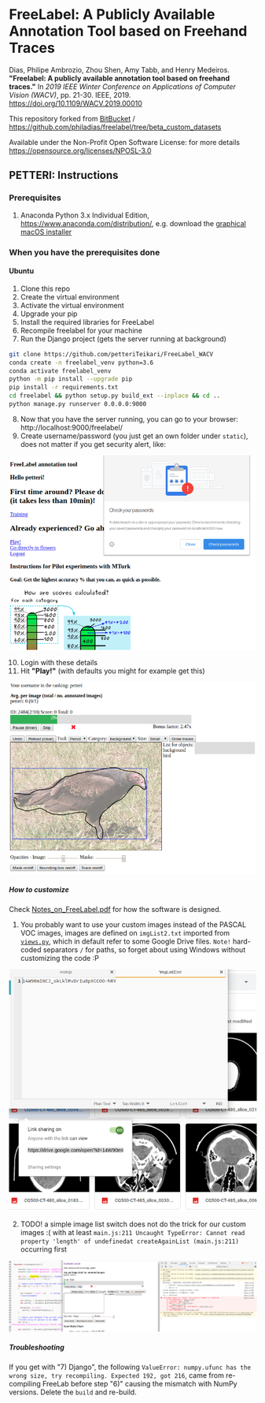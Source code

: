 # FreeLabel: A Publicly Available Annotation Tool based on Freehand Traces

Dias, Philipe Ambrozio, Zhou Shen, Amy Tabb, and Henry Medeiros. **"Freelabel: A publicly available annotation tool based on freehand traces."** In *2019 IEEE Winter Conference on Applications of Computer Vision (WACV)*, pp. 21-30. IEEE, 2019. https://doi.org/10.1109/WACV.2019.00010

This repository forked from [BitBucket](https://bitbucket.org/phil_dias/freelabel-wacv/src/master/) / https://github.com/philadias/freelabel/tree/beta_custom_datasets

Available under the Non-Profit Open Software License: for more details https://opensource.org/licenses/NPOSL-3.0

## PETTERI: Instructions

### Prerequisites

1) Anaconda Python 3.x Individual Edition, https://www.anaconda.com/distribution/, e.g. download the [graphical macOS installer](https://docs.anaconda.com/anaconda/install/mac-os/)

### When you have the prerequisites done

#### Ubuntu

1. Clone this repo
2. Create the virtual environment
3. Activate the virtual environment
4. Upgrade your pip
5. Install the required libraries for FreeLabel
6. Recompile freelabel for your machine
7. Run the Django project (gets the server running at background)

```bash
git clone https://github.com/petteriTeikari/FreeLabel_WACV
conda create -n freelabel_venv python=3.6
conda activate freelabel_venv
python -m pip install --upgrade pip
pip install -r requirements.txt
cd freelabel && python setup.py build_ext --inplace && cd ..
python manage.py runserver 0.0.0.0:9000
```

8. Now that you have the server running, you can go to your browser: http://localhost:9000/freelabel/
9. Create username/password (you just get an own folder under `static`), does not matter if you get security alert, like:

![alt text](https://raw.githubusercontent.com/petteriTeikari/FreeLabel_WACV/master/figures/ignoreThisWarning.png)



10. Login with these details
11. Hit **"Play!"** (with defaults you might for example get this)

![alt text](https://raw.githubusercontent.com/petteriTeikari/FreeLabel_WACV/master/figures/pascalVOC_default.png)

##### How to customize

Check [Notes_on_FreeLabel.pdf](https://github.com/petteriTeikari/FreeLabel_WACV/blob/master/Notes_on_FreeLabel.pdf) for how the software is designed. 

1) You probably want to use your custom images instead of the PASCAL VOC images, images are defined on `imgList2.txt` imported from [`views.py`](https://github.com/petteriTeikari/FreeLabel_WACV/blob/69fcba110269886a31d660bc9409bb3a7bf388ee/freelabel/views.py#L46), which in default refer to some Google Drive files. `Note!` hard-coded separators `/` for paths, so forget about using Windows without customizing the code :P

![alt text](https://raw.githubusercontent.com/petteriTeikari/FreeLabel_WACV/master/figures//googleDriveID.png)

2) TODO! a simple image list switch does not do the trick for our custom images :( with at least `main.js:211 Uncaught TypeError: Cannot read property 'length' of undefinedat createAgainList (main.js:211)` occurring first

![alt text](https://raw.githubusercontent.com/petteriTeikari/FreeLabel_WACV/master/figures/createAgainList_bug.png)

##### Troubleshooting

If you get with "7) Django", the following `ValueError: numpy.ufunc has the wrong size, try recompiling. Expected 192, got 216`, came from re-compiling FreeLab before step "6)" causing the mismatch with NumPy versions. Delete the `build` and re-build. 

